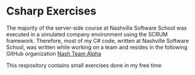 # Csharp Exercises

The majority of the server-side course at Nashville Software School was executed in a simulated company environment using the SCRUM framework. Therefore, most of my C# code, written at Nashville Software School, was written while working on a team and resides in the following GitHub organization [Nash Team Alpha](https://github.com/NashTeamAlpha) 

This respository contains small exercises done in my free time 
